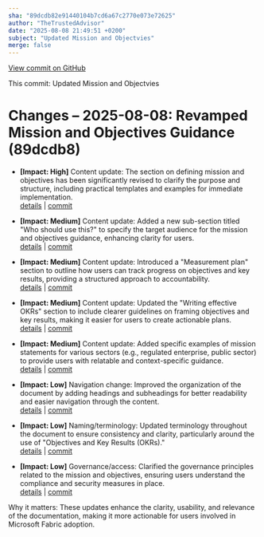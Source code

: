 ```yaml
---
sha: "89dcdb82e91440104b7cd6a67c2770e073e72625"
author: "TheTrustedAdvisor"
date: "2025-08-08 21:49:51 +0200"
subject: "Updated Mission and Objectvies"
merge: false
---
```


[View commit on GitHub](https://github.com/TheTrustedAdvisor/FabricAdoptionFramework/commit/89dcdb82e91440104b7cd6a67c2770e073e72625)

This commit: Updated Mission and Objectvies

# Changes – 2025-08-08: Revamped Mission and Objectives Guidance (89dcdb8)

- **[Impact: High]** Content update: The section on defining mission and objectives has been significantly revised to clarify the purpose and structure, including practical templates and examples for immediate implementation.  
   [details](/docs/about/changes/2025-08-08-updated-mission-and-objectives) | [commit](https://github.com/TheTrustedAdvisor/FabricAdoptionFramework/commit/89dcdb82e91440104b7cd6a67c2770e073e72625)

- **[Impact: Medium]** Content update: Added a new sub-section titled "Who should use this?" to specify the target audience for the mission and objectives guidance, enhancing clarity for users.  
   [details](/docs/about/changes/2025-08-08-updated-mission-and-objectives) | [commit](https://github.com/TheTrustedAdvisor/FabricAdoptionFramework/commit/89dcdb82e91440104b7cd6a67c2770e073e72625)

- **[Impact: Medium]** Content update: Introduced a "Measurement plan" section to outline how users can track progress on objectives and key results, providing a structured approach to accountability.  
   [details](/docs/about/changes/2025-08-08-updated-mission-and-objectives) | [commit](https://github.com/TheTrustedAdvisor/FabricAdoptionFramework/commit/89dcdb82e91440104b7cd6a67c2770e073e72625)

- **[Impact: Medium]** Content update: Updated the "Writing effective OKRs" section to include clearer guidelines on framing objectives and key results, making it easier for users to create actionable plans.  
   [details](/docs/about/changes/2025-08-08-updated-mission-and-objectives) | [commit](https://github.com/TheTrustedAdvisor/FabricAdoptionFramework/commit/89dcdb82e91440104b7cd6a67c2770e073e72625)

- **[Impact: Medium]** Content update: Added specific examples of mission statements for various sectors (e.g., regulated enterprise, public sector) to provide users with relatable and context-specific guidance.  
   [details](/docs/about/changes/2025-08-08-updated-mission-and-objectives) | [commit](https://github.com/TheTrustedAdvisor/FabricAdoptionFramework/commit/89dcdb82e91440104b7cd6a67c2770e073e72625)

- **[Impact: Low]** Navigation change: Improved the organization of the document by adding headings and subheadings for better readability and easier navigation through the content.  
   [details](/docs/about/changes/2025-08-08-updated-mission-and-objectives) | [commit](https://github.com/TheTrustedAdvisor/FabricAdoptionFramework/commit/89dcdb82e91440104b7cd6a67c2770e073e72625)

- **[Impact: Low]** Naming/terminology: Updated terminology throughout the document to ensure consistency and clarity, particularly around the use of "Objectives and Key Results (OKRs)."  
   [details](/docs/about/changes/2025-08-08-updated-mission-and-objectives) | [commit](https://github.com/TheTrustedAdvisor/FabricAdoptionFramework/commit/89dcdb82e91440104b7cd6a67c2770e073e72625)

- **[Impact: Low]** Governance/access: Clarified the governance principles related to the mission and objectives, ensuring users understand the compliance and security measures in place.  
   [details](/docs/about/changes/2025-08-08-updated-mission-and-objectives) | [commit](https://github.com/TheTrustedAdvisor/FabricAdoptionFramework/commit/89dcdb82e91440104b7cd6a67c2770e073e72625)

Why it matters: These updates enhance the clarity, usability, and relevance of the documentation, making it more actionable for users involved in Microsoft Fabric adoption.
